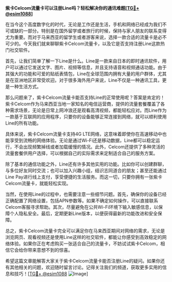 **紫卡Celcom流量卡可以注册Line吗？轻松解决你的通讯难题[[TG💪+ @esim1088](https://t.me/s/esim1088)]**

在当今这个高度数字化的时代，无论是工作还是生活，手机和网络已经成为我们不可或缺的一部分。特别是在国外留学或者旅行的时候，保持与家人朋友的联系变得尤为重要。而对于马来西亚的留学生或者游客来说，选择一款合适的流量卡是必不可少的。今天我们就来聊聊紫卡Celcom流量卡，以及它是否支持注册Line这款热门社交软件。

首先，让我们简单了解一下Line是什么。Line是一款来自日本的即时通讯软件，用户可以通过它发送文字、图片、视频等信息，并且支持语音和视频通话功能。由于其强大的功能和可爱的贴纸表情包，Line在全球范围内拥有大量的用户群体，尤其是在亚洲地区非常受欢迎。对于很多海外用户来说，Line不仅是一种通讯工具，更是一种生活方式。

那么问题来了，紫卡Celcom流量卡能否支持Line的正常使用呢？答案是肯定的！紫卡Celcom作为马来西亚当地一家知名的电信运营商，提供的流量套餐覆盖了各种需求场景，无论是日常上网冲浪还是观看高清视频，都能轻松应对。而Line作为一款基于互联网的应用程序，只要你的设备能够正常连接到网络，就可以顺利使用Line的所有功能。

具体来说，紫卡Celcom流量卡支持4G LTE网络，这意味着即使你在高速移动中也能享受到流畅的网络体验。无论是通过Wi-Fi还是移动数据，Line都可以稳定运行，不会出现频繁掉线或者加载缓慢的情况。此外，Celcom还提供了多种灵活的流量套餐供用户选择，可以根据自己的实际需求来定制适合自己的服务方案。

除了基本的通信功能之外，Line还有许多其他实用的功能。比如你可以创建群聊，与多位好友同时交流；也可以加入兴趣小组，结识志同道合的朋友；甚至还能通过Line Pay进行线上支付，享受便捷的生活服务。而这一切，只要你拥有一张紫卡Celcom流量卡，就能轻松实现。

当然，在使用Line的过程中，也需要注意一些细节问题。首先，确保你的设备已经正确配置了网络设置，包括APN参数等。如果不确定如何操作，可以直接联系Celcom客服寻求帮助。其次，尽量避免在公共Wi-Fi环境下输入敏感信息，以保障个人隐私安全。最后，定期更新Line版本，以便获得最新的功能改进和安全保障。

总之，紫卡Celcom流量卡完全可以满足你在马来西亚期间对网络的需求，无论是浏览网页、观看视频还是使用Line这样的社交软件，都能让你感受到高效稳定的网络体验。如果你正在考虑购买一张适合自己的流量卡，不妨试试紫卡Celcom，相信它会给你带来意想不到的惊喜。

希望这篇文章能解答大家关于紫卡Celcom流量卡能否注册Line的疑问。如果你还有其他相关的问题，欢迎随时留言讨论。记得关注我们的频道，获取更多实用的信息和技巧！[[TG💪+ @esim1088](https://t.me/s/esim1088) ![Image](https://i.postimg.cc/4NQfJmqS/Snipaste-2025-05-13-00-14-12.png)]